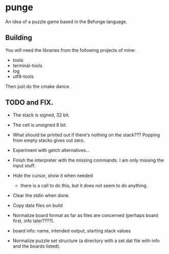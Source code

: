 # punge

An idea of a puzzle game based in the Befunge language.

## Building

You will need the libraries from the following projects of mine:

- tools
- terminal-tools
- log
- utf8-tools

Then just do the cmake dance.

## TODO and FIX.

- The stack is signed, 32 bit.
- The cell is unsigned 8 bit.
- What should be printed out if there's nothing on the stack???
	Popping from empty stacks gives out zero.
- Experiment with getch alternatives...
- Finish the interpreter with the missing commands. I am only missing the input stuff.
- Hide the cursor, show it when needed
	- there is a call to do this, but it does not seem to do anything.
- Clear the stdin when done.
- Copy data files on build

- Normalize board format as far as files are concerned (perhaps board first, info later????).
- board info: name, intended output, starting stack values
- Normalize puzzle set structure (a directory with a set.dat file with info and the boards listed).

